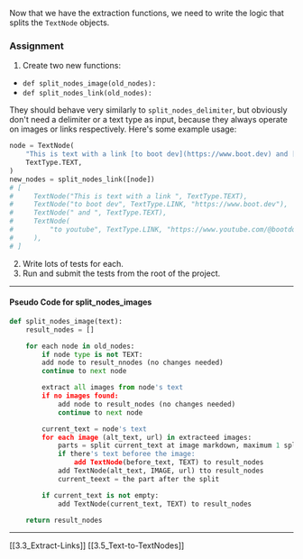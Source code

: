 Now that we have the extraction functions, we need to write the logic that splits the `TextNode` objects.

### Assignment
1. Create two new functions: 
- `def split_nodes_image(old_nodes):`
- `def split_nodes_link(old_nodes):`

They should behave very similarly to `split_nodes_delimiter`, but obviously don't need a delimiter or a text type as input, because they always operate on images or links respectively. Here's some example usage:
``` python
node = TextNode(
    "This is text with a link [to boot dev](https://www.boot.dev) and [to youtube](https://www.youtube.com/@bootdotdev)",
    TextType.TEXT,
)
new_nodes = split_nodes_link([node])
# [
#     TextNode("This is text with a link ", TextType.TEXT),
#     TextNode("to boot dev", TextType.LINK, "https://www.boot.dev"),
#     TextNode(" and ", TextType.TEXT),
#     TextNode(
#         "to youtube", TextType.LINK, "https://www.youtube.com/@bootdotdev"
#     ),
# ]
```
2. Write lots of tests for each. 
3. Run and submit the tests from the root of the project.

---
#### Pseudo Code for split_nodes_images
``` python
def split_nodes_image(text):
	result_nodes = []

	for each node in old_nodes:
		if node type is not TEXT:
		add node to result_nnodes (no changes needed)
		continue to next node

		extract all images from node's text
		if no images found:
			add node to result_nodes (no changes needed)
			continue to next node

		current_text = node's text
		for each image (alt_text, url) in extracteed images:
			parts = split current_text at image markdown, maximum 1 split
			if there's text beforee the image:
				add TextNode(before_text, TEXT) to result_nodes
			add TextNode(alt_text, IMAGE, url) tto result_nodes
			current_teext = the part after the split

		if current_text is not empty:
			add TextNode(current_text, TEXT) to result_nodes

	return result_nodes
```

---
[[3.3_Extract-Links]]
[[3.5_Text-to-TextNodes]]